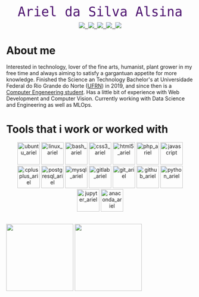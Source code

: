 <div style="text-align:center; font-family: 'Source Code Pro', monospace; color: #4e1470;">
    <span style="font-size: 2.5em;">Ariel da Silva Alsina</span>
    <div style=" margin: 0.6em;">
        <a href="https://www.linkedin.com/in/ariel-alsina/">
            <img src="https://img.shields.io/badge/LinkedIn-0e76a8?style=for-the-badge&logo=LinkedIn" />
        </a>
        <a href="https://www.facebook.com/ariel.alsina.42">
            <img src="https://img.shields.io/badge/Facebook-4267B2?style=for-the-badge&logo=Facebook&logoColor=white" />
        </a>
        <a href="https://medium.com/@ariel.alsina2007">
            <img src="https://img.shields.io/badge/Medium-000000?style=for-the-badge&logo=Medium" />
        </a>
        <a href="https://open.spotify.com/user/ariel_alsina?si=HF4D_cuvR4Kf9HIWM5IyIA&nd=1">
            <img src="https://img.shields.io/badge/Spotify-1ED760?&style=for-the-badge&logo=spotify&logoColor=white" />
        </a>
        <a href="https://www.instagram.com/alsinaariel/">
        <img src="https://img.shields.io/badge/Instagram-E4405F?style=for-the-badge&logo=instagram&logoColor=white" />
        </a>
    </div>
</div>


# About me

Interested in technology, lover of the fine arts, humanist, plant grower in my free time and always aiming to satisfy a gargantuan appetite for more knowledge. Finished the Science an Technology Bachelor's at Universidade Federal do Rio Grande do Norte ([UFRN](https://www.ufrn.br/)) in 2019, and since then is a [Computer Engeneering student](https://www.dca.ufrn.br/). Has a little bit of experience with Web Development and Computer Vision. Currently working with Data Science and Engineering as well as MLOps. 

# Tools that i work or worked with   
<div id="dev_icons" style="display: inline_block;" align="center">
    <img height="60" alt="ubuntu_ariel" src="https://cdn.jsdelivr.net/gh/devicons/devicon/icons/ubuntu/ubuntu-plain.svg" />
    <img height="60" alt="linux_ariel" src="https://cdn.jsdelivr.net/gh/devicons/devicon/icons/linux/linux-original.svg" />
    <img height="60" alt="bash_ariel" src="https://cdn.jsdelivr.net/gh/devicons/devicon/icons/bash/bash-original.svg" />
    <img height="60" alt="css3_ariel" src="https://cdn.jsdelivr.net/gh/devicons/devicon/icons/css3/css3-original-wordmark.svg" />
    <img height="60" alt="html5_ariel" src="https://cdn.jsdelivr.net/gh/devicons/devicon/icons/html5/html5-original-wordmark.svg" />
    <img height="60" alt="php_ariel" src="https://cdn.jsdelivr.net/gh/devicons/devicon/icons/php/php-original.svg" />
    <img height="60" alt="javascript" src="https://cdn.jsdelivr.net/gh/devicons/devicon/icons/javascript/javascript-original.svg" />
    <img height="60" alt="cplusplus_ariel" src="https://cdn.jsdelivr.net/gh/devicons/devicon/icons/cplusplus/cplusplus-original.svg" />
    <img height="60" alt="postgresql_ariel" src="https://cdn.jsdelivr.net/gh/devicons/devicon/icons/postgresql/postgresql-original.svg" />
    <img height="60" alt="mysql_ariel" src="https://cdn.jsdelivr.net/gh/devicons/devicon/icons/mysql/mysql-original.svg" />
    <img height="60" alt="gitlab_ariel" src="https://cdn.jsdelivr.net/gh/devicons/devicon/icons/gitlab/gitlab-original.svg" />
    <img height="60" alt="git_ariel" src="https://cdn.jsdelivr.net/gh/devicons/devicon/icons/git/git-original.svg" />
    <img height="60" alt="github_ariel" src="https://cdn.jsdelivr.net/gh/devicons/devicon/icons/github/github-original.svg" />
    <img height="60" alt="python_ariel" src="https://cdn.jsdelivr.net/gh/devicons/devicon/icons/python/python-original.svg" />
    <img height="60" alt="jupyter_ariel" src="https://cdn.jsdelivr.net/gh/devicons/devicon/icons/jupyter/jupyter-original-wordmark.svg" />
    <img height="60" alt="anaconda_ariel" src="https://cdn.jsdelivr.net/gh/devicons/devicon/icons/anaconda/anaconda-original.svg" />
                                      
    
</div>
          
<!--
**Cogitus/Cogitus** is a ✨ _special_ ✨ repository because its `README.md` (this file) appears on your GitHub profile.

Here are some ideas to get you started:

- 🔭 I’m currently working on ...
- 🌱 I’m currently learning ...
- 👯 I’m looking to collaborate on ...
- 🤔 I’m looking for help with ...
- 💬 Ask me about ...
- 📫 How to reach me: ...
- 😄 Pronouns: ...
- ⚡ Fun fact: ...
-->


##
<div id="ariel_stats">
    <img height="180em" src="https://github-readme-stats.vercel.app/api/top-langs/?username=Cogitus&layout=compact&theme=tokyonight"/>
    <img height="180em" src="https://github-readme-stats.vercel.app/api?username=Cogitus&show_icons=true&count_private=true&theme=tokyonight"/>
</div>


<!-- 
https://dev.to/envoy_/150-badges-for-github-pnk
-->